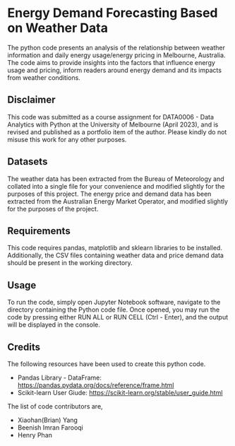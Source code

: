 
# Energy Demand Forecasting Based on Weather Data

The python code presents an analysis of the relationship between weather information and daily energy usage/energy pricing in Melbourne, Australia. The code aims to provide insights into the factors that influence energy usage and pricing, inform readers around energy demand and its impacts from weather conditions.

##  Disclaimer
This code was submitted as a course assignment for DATA0006 - Data Analytics with Python at the University of Melbourne (April 2023), 
and is revised and published as a portfolio item of the author. 
Please kindly do not misuse this work for any other purposes.
## Datasets
The weather data has been extracted from the Bureau of Meteorology and collated into a single file for your convenience and modified slightly for the purposes of this project.
The energy price and demand data has been extracted from the Australian Energy Market Operator, and modified slightly for the
purposes of the project.
## Requirements

This code requires pandas, matplotlib and sklearn libraries to be installed. Additionally, the CSV files containing weather data and price demand data should be present in the working directory.
    
## Usage

To run the code, simply open Jupyter Notebook software, navigate to the directory containing the Python code file. Once opened, you may run the code by pressing either RUN ALL or RUN CELL (Ctrl - Enter), and the output will be displayed in the console.


## Credits

The following resources have been used to create this python code.
 - Pandas Library - DataFrame: https://pandas.pydata.org/docs/reference/frame.html
 - Scikit-learn User Giude: https://scikit-learn.org/stable/user_guide.html
 
The list of code contributors are,
- Xiaohan(Brian) Yang
- Beenish Imran Farooqi
- Henry Phan
